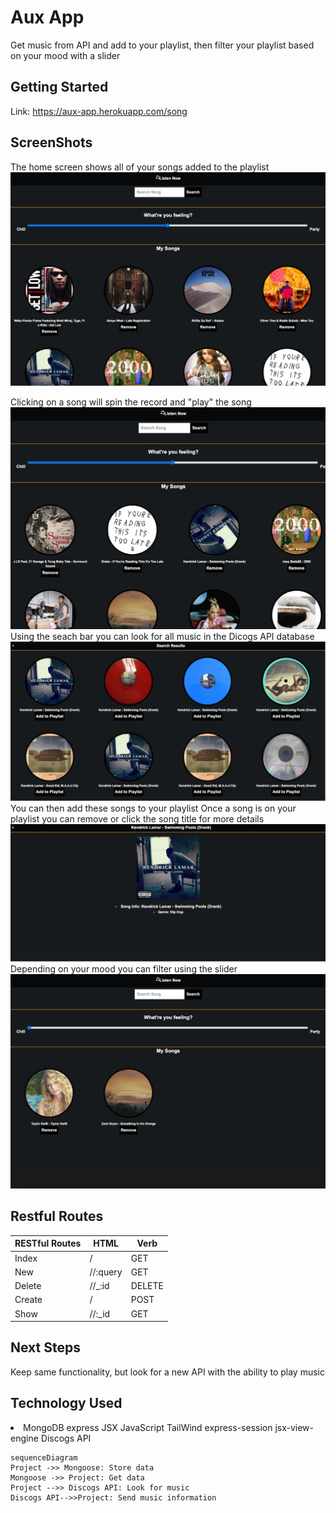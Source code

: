 # Aux App

Get music from API and add to your playlist, then filter your playlist based on your mood with a slider

## Getting Started

Link: https://aux-app.herokuapp.com/song

## ScreenShots

The home screen shows all of your songs added to the playlist
<img src="./images/Home.png">

Clicking on a song will spin the record and "play" the song
<img src="./images/play.png">
Using the seach bar you can look for all music in the Dicogs API database
<img src="./images/search.png">
You can then add these songs to your playlist
Once a song is on your playlist you can remove or click the song title for more details
<img src="./images/show.png">
Depending on your mood you can filter using the slider
<img src="./images/Filter.png">

## Restful Routes

| RESTful Routes | HTML     | Verb   |
| -------------- | -------- | ------ |
| Index          | /        | GET    |
| New            | //:query | GET    |
| Delete         | //\_:id  | DELETE |
| Create         | /        | POST   |
| Show           | //:\_id  | GET    |



## Next Steps

Keep same functionality, but look for a new API with the ability to play music

## Technology Used
<li>
MongoDB
express
JSX
JavaScript
TailWind
express-session
jsx-view-engine
Discogs API
</li>

```mermaid
sequenceDiagram
Project ->> Mongoose: Store data
Mongoose ->> Project: Get data
Project -->> Discogs API: Look for music
Discogs API-->>Project: Send music information


```
